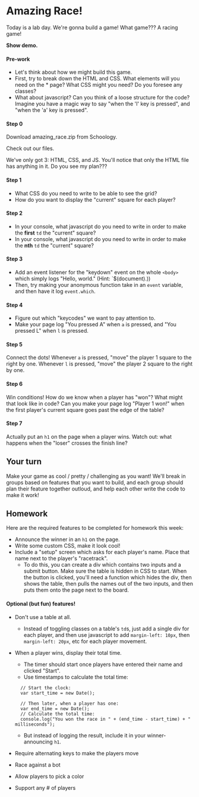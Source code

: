 # Amazing Race!

Today is a lab day. We're gonna build a game! What game??? A racing game! 

**Show demo.**

#### Pre-work
* Let's think about how we might build this game. 
* First, try to break down the HTML and CSS. What elements will you need on the * page? What CSS might you need? Do you foresee any classes?
* What about javascript? Can you think of a loose structure for the code? Imagine you have a magic way to say "when the 'l' key is pressed", and "when the 'a' key is pressed". 

#### Step 0
Download amazing_race.zip from Schoology.

Check out our files. 

We've only got 3: HTML, CSS, and JS. You'll notice that only the HTML file has anything in it. Do you see my plan???

#### Step 1
* What CSS do you need to write to be able to see the grid?
* How do you want to display the "current" square for each player?

#### Step 2
* In your console, what javascript do you need to write in order to make the **first** `td` the "current" square?
* In your console, what javascript do you need to write in order to make the **nth** `td` the "current" square?

#### Step 3
* Add an event listener for the "keydown" event on the whole `<body>` which simply logs "Hello, world." (Hint: `$(document).))
* Then, try making your anonymous function take in an `event` variable, and then have it log `event.which`.

#### Step 4
* Figure out which "keycodes" we want to pay attention to.
* Make your page log "You pressed A" when `a` is pressed, and "You pressed L" when `l` is pressed.

#### Step 5
Connect the dots! Whenever `a` is pressed, "move" the player 1 square to the right by one.  Whenever `l` is pressed, "move" the player 2 square to the right by one.

#### Step 6
Win conditions! How do we know when a player has "won"? What might that look like in code? Can you make your page log "Player 1 won!" when the first player's current square goes past the edge of the table?

#### Step 7
Actually put an `h1` on the page when a player wins. Watch out: what happens when the "loser" crosses the finish line?

## Your turn

Make your game as cool / pretty / challenging as you want! We'll break in groups based on features that you want to build, and each group should plan their feature together outloud, and help each other write the code to make it work!

## Homework

Here are the required features to be completed for homework this week:

- Announce the winner in an `h1` on the page.
- Write some custom CSS, make it look cool!
- Include a "setup" screen which asks for each player's name. Place that name next to the player's "racetrack".
  - To do this, you can create a div which contains two inputs and a submit button. Make sure the table is hidden in CSS to start. When the button is clicked, you'll need a function which hides the div, then shows the table, then pulls the names out of the two inputs, and then puts them onto the page next to the board.

#### Optional (but fun) features!

- Don't use a table at all.
  - Instead of toggling classes on a table's `td`s, just add a single div for each player, and then use javascript to add `margin-left: 10px`, then `margin-left: 20px`, etc for each player movement.
- When a player wins, display their total time.
  - The timer should start once players have entered their name and clicked "Start".
  - Use timestamps to calculate the total time:
  
  ```
    // Start the clock:
    var start_time = new Date();

    // Then later, when a player has one:
    var end_time = new Date();
    // Calculate the total time:
    console.log("You won the race in " + (end_time - start_time) + " milliseconds");
  ```
  
  - But instead of logging the result, include it in your winner-announcing `h1`.
- Require alternating keys to make the players move
- Race against a bot
- Allow players to pick a color
- Support any # of players

